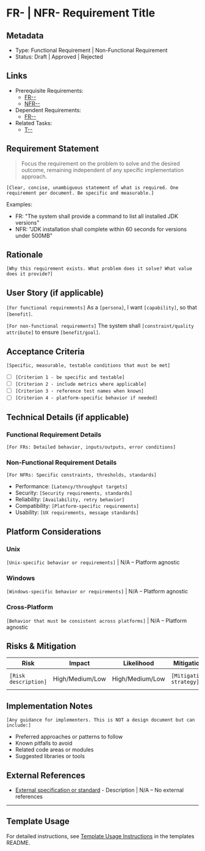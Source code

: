 # FR-<id> | NFR-<id> Requirement Title

## Metadata

- Type: Functional Requirement | Non-Functional Requirement
- Status: Draft | Approved | Rejected
  <!-- Draft: Under discussion | Approved: Ready for implementation | Rejected: Decision made not to pursue this requirement -->

## Links

<!-- Internal project artifacts only. Replace or remove bullets as appropriate. -->

- Prerequisite Requirements:
  - [FR-<id>-<name>](../requirements/FR-<id>-<name>.md)
  - [NFR-<id>-<name>](../requirements/NFR-<id>-<name>.md)
- Dependent Requirements:
  - [FR-<id>-<name>](../requirements/FR-<id>-<name>.md)
- Related Tasks:
  - [T-<id>-<task>](../tasks/T-<id>-<task>/README.md)

## Requirement Statement

> Focus the requirement on the problem to solve and the desired outcome, remaining independent of any specific implementation approach.

`[Clear, concise, unambiguous statement of what is required. One requirement per document. Be specific and measurable.]`

Examples:

- FR: "The system shall provide a command to list all installed JDK versions"
- NFR: "JDK installation shall complete within 60 seconds for versions under 500MB"

## Rationale

`[Why this requirement exists. What problem does it solve? What value does it provide?]`

## User Story (if applicable)

`[For functional requirements]`
As a `[persona]`, I want `[capability]`, so that `[benefit]`.

`[For non-functional requirements]`
The system shall `[constraint/quality attribute]` to ensure `[benefit/goal]`.

## Acceptance Criteria

`[Specific, measurable, testable conditions that must be met]`

- [ ] `[Criterion 1 - be specific and testable]`
- [ ] `[Criterion 2 - include metrics where applicable]`
- [ ] `[Criterion 3 - reference test names when known]`
- [ ] `[Criterion 4 - platform-specific behavior if needed]`

## Technical Details (if applicable)

### Functional Requirement Details

`[For FRs: Detailed behavior, inputs/outputs, error conditions]`

### Non-Functional Requirement Details

`[For NFRs: Specific constraints, thresholds, standards]`

- Performance: `[Latency/throughput targets]`
- Security: `[Security requirements, standards]`
- Reliability: `[Availability, retry behavior]`
- Compatibility: `[Platform-specific requirements]`
- Usability: `[UX requirements, message standards]`

## Platform Considerations

### Unix

`[Unix-specific behavior or requirements]` | N/A – Platform agnostic

### Windows

`[Windows-specific behavior or requirements]` | N/A – Platform agnostic

### Cross-Platform

`[Behavior that must be consistent across platforms]` | N/A – Platform agnostic

## Risks & Mitigation

| Risk                 | Impact          | Likelihood      | Mitigation              | Validation                   |
| -------------------- | --------------- | --------------- | ----------------------- | ---------------------------- |
| `[Risk description]` | High/Medium/Low | High/Medium/Low | `[Mitigation strategy]` | `[How to verify mitigation]` |

## Implementation Notes

`[Any guidance for implementers. This is NOT a design document but can include:]`

- Preferred approaches or patterns to follow
- Known pitfalls to avoid
- Related code areas or modules
- Suggested libraries or tools

## External References

<!-- Only external resources. Internal documents go in Links section -->

- [External specification or standard](https://example.com) - Description | N/A – No external references

---

## Template Usage

For detailed instructions, see [Template Usage Instructions](README.md#individual-requirement-template-requirementsmd) in the templates README.
